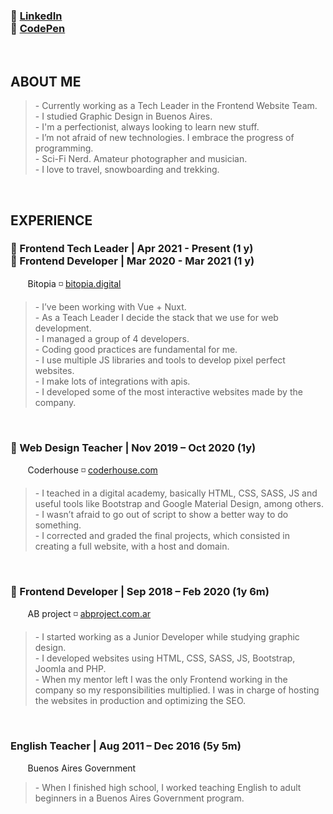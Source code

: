 <h3>
  🔸 <a href="https://www.linkedin.com/in/damiothar/">LinkedIn</a></br>
  🔸 <a href="https://codepen.io/damiothar">CodePen</a>
</h3>
<br />

<h2>ABOUT ME</h2>
<blockquote>
  - Currently working as a Tech Leader in the Frontend Website Team.<br />
  - I studied Graphic Design in Buenos Aires.<br />
  - I'm a perfectionist, always looking to learn new stuff.<br />
  - I’m not afraid of new technologies. I embrace the progress of programming.<br />
  - Sci-Fi Nerd. Amateur photographer and musician.<br />
  - I love to travel, snowboarding and trekking.<br />
</blockquote>
<br />

<h2>EXPERIENCE</h2>
<h3>
  🔸 Frontend Tech Leader | Apr 2021 - Present (1 y)<br />
  🔸 Frontend Developer | Mar 2020 - Mar 2021 (1 y)
</h3>
<p>
  &nbsp;&nbsp;&nbsp;&nbsp;&nbsp;&nbsp;
  Bitopia ◽ <a href="https://bitopia.digital/">bitopia.digital</a>
</p>
<blockquote>
  - I’ve been working with Vue + Nuxt.<br />
  - As a Teach Leader I decide the stack that we use for web development.<br />
  - I managed a group of 4 developers.<br />
  - Coding good practices are fundamental for me.<br />
  - I use multiple JS libraries and tools to develop pixel perfect websites.<br />
  - I make lots of integrations with apis.<br />
  - I developed some of the most interactive websites made by the company.<br />
</blockquote>
<br />

<h3>
  🔸 Web Design Teacher | Nov 2019 – Oct 2020 (1y)
</h3>
<p>
  &nbsp;&nbsp;&nbsp;&nbsp;&nbsp;&nbsp;
  Coderhouse ◽ <a href="https://www.coderhouse.com/">coderhouse.com</a>
</p>
<blockquote>
  - I teached in a digital academy, basically HTML, CSS, SASS, JS and useful tools like Bootstrap and Google Material Design, among others.<br />
  - I wasn’t afraid to go out of script to show a better way to do something.<br />
  - I corrected and graded the final projects, which consisted in creating a full website, with a host and domain.<br />
</blockquote>
<br />

<h3>
  🔸 Frontend Developer | Sep 2018 – Feb 2020 (1y 6m)
</h3>
<p>
  &nbsp;&nbsp;&nbsp;&nbsp;&nbsp;&nbsp;
  AB project ◽ <a href="https://www.abproject.com.ar/">abproject.com.ar</a>
</p>
<blockquote>
  - I started working as a Junior Developer while studying graphic design.<br />
  - I developed websites using HTML, CSS, SASS, JS, Bootstrap, Joomla and PHP.<br />
  - When my mentor left I was the only Frontend working in the company so my responsibilities multiplied. I was in charge of hosting the websites in production and optimizing the SEO.<br />
</blockquote>
<br />

<h3>
  English Teacher | Aug 2011 – Dec 2016 (5y 5m)
</h3>
<p>
  &nbsp;&nbsp;&nbsp;&nbsp;&nbsp;&nbsp;
  Buenos Aires Government
</p>
<blockquote>
  - When I finished high school, I worked teaching English to adult beginners in a Buenos Aires Government program.<br />
</blockquote>
<br />
